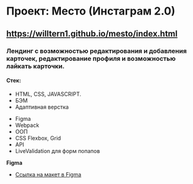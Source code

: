 # Проект: Место (Инстаграм 2.0)

## https://willtern1.github.io/mesto/index.html

### Лендинг с возможностью редактирования и добавления карточек, редактирование профиля и возможностью лайкать карточки.

#### Стек:
+ HTML, CSS, JAVASCRIPT.
+ БЭМ
+ Адаптивная верстка
* Figma
* Webpack
* OOП
* CSS Flexbox, Grid
* API
* LiveValidation для форм попапов

**Figma**

* [Ссылка на макет в Figma](https://www.figma.com/file/2cn9N9jSkmxD84oJik7xL7/JavaScript.-Sprint-4?node-id=0%3A1)
